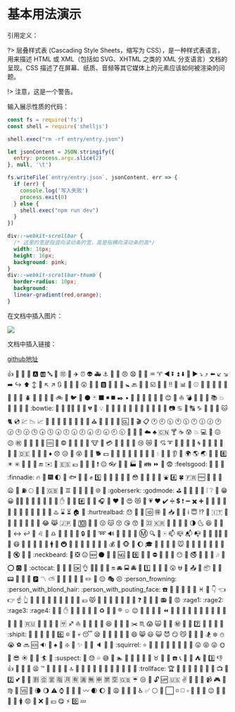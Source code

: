 # 基本用法演示
<script src="//cdn.jsdelivr.net/npm/docsify-copy-code"></script>

引用定义：

?> 层叠样式表 (Cascading Style Sheets，缩写为 CSS），是一种样式表语言，用来描述 HTML 或 XML（包括如 SVG、XHTML 之类的 XML 分支语言）文档的呈现。CSS 描述了在屏幕、纸质、音频等其它媒体上的元素应该如何被渲染的问题。

!> 注意，这是一个警告。

输入展示性质的代码：

```javascript
const fs = require('fs')
const shell = require('shelljs')

shell.exec("rm -rf entry/entry.json")

let jsonContent = JSON.stringify({
  entry: process.argv.slice(2)
}, null, '\t')

fs.writeFile(`entry/entry.json`, jsonContent, err => {
  if (err) {
    console.log('写入失败')
    process.exit(0)
  } else {
    shell.exec("npm run dev")
  }
})
```

```css
div::-webkit-scrollbar {
  /* 这里的宽是指竖向滚动条的宽，高是指横向滚动条的高*/      
  width: 16px;      
  height: 16px;      
  background: pink;    
}
div::-webkit-scrollbar-thumb {      
  border-radius: 10px;      
  background: 
  linear-gradient(red,orange);    
}
```




在文档中插入图片：

![](https://wlx200510.github.io/prism-vue-doc/static/bd_logo.png)

文档中插入链接：

[github地址](https://github.com/wlx200510/prism-vue-doc/)



:+1:    :100:    :1234:    :8ball:    :a:    :ab:    :abc:    :abcd:    :accept:    :aerial_tramway:    :airplane:    :alarm_clock:    :alien:    :ambulance:    :anchor:    :angel:    :anger:    :angry:    :anguished:    :ant:    :apple:    :aquarius:    :aries:    :arrow_backward:    :arrow_double_down:    :arrow_double_up:    :arrow_down:    :arrow_down_small:    :arrow_forward:    :arrow_heading_down:    :arrow_heading_up:    :arrow_left:    :arrow_lower_left:    :arrow_lower_right:    :arrow_right:    :arrow_right_hook:    :arrow_up:    :arrow_up_down:    :arrow_up_small:    :arrow_upper_left:    :arrow_upper_right:    :arrows_clockwise:    :arrows_counterclockwise:    :art:    :articulated_lorry:    :astonished:    :athletic_shoe:    :atm:    :b:    :baby:    :baby_bottle:    :baby_chick:    :baby_symbol:    :back:    :baggage_claim:    :balloon:    :ballot_box_with_check:    :bamboo:    :banana:    :bangbang:    :bank:    :bar_chart:    :barber:    :baseball:    :basketball:    :bath:    :bathtub:    :battery:    :bear:    :bee:    :beer:    :beers:    :beetle:    :beginner:    :bell:    :bento:    :bicyclist:    :bike:    :bikini:    :bird:    :birthday:    :black_circle:    :black_joker:    :black_large_square:    :black_medium_small_square:    :black_medium_square:    :black_nib:    :black_small_square:    :black_square_button:    :blossom:    :blowfish:    :blue_book:    :blue_car:    :blue_heart:    :blush:    :boar:    :boat:    :bomb:    :book:    :bookmark:    :bookmark_tabs:    :books:    :boom:    :boot:    :bouquet:    :bow:    :bowling:    :bowtie:    :boy:    :bread:    :bride_with_veil:    :bridge_at_night:    :briefcase:    :broken_heart:    :bug:    :bulb:    :bullettrain_front:    :bullettrain_side:    :bus:    :busstop:    :bust_in_silhouette:    :busts_in_silhouette:    :cactus:    :cake:    :calendar:    :calling:    :camel:    :camera:    :cancer:    :candy:    :capital_abcd:    :capricorn:    :car:    :card_index:    :carousel_horse:    :cat:    :cat2:    :cd:    :chart:    :chart_with_downwards_trend:    :chart_with_upwards_trend:    :checkered_flag:    :cherries:    :cherry_blossom:    :chestnut:    :chicken:    :children_crossing:    :chocolate_bar:    :christmas_tree:    :church:    :cinema:    :circus_tent:    :city_sunrise:    :city_sunset:    :cl:    :clap:    :clapper:    :clipboard:    :clock1:    :clock10:    :clock1030:    :clock11:    :clock1130:    :clock12:    :clock1230:    :clock130:    :clock2:    :clock230:    :clock3:    :clock330:    :clock4:    :clock430:    :clock5:    :clock530:    :clock6:    :clock630:    :clock7:    :clock730:    :clock8:    :clock830:    :clock9:    :clock930:    :closed_book:    :closed_lock_with_key:    :closed_umbrella:    :cloud:    :clubs:    :cn:    :cocktail:    :coffee:    :cold_sweat:    :collision:    :computer:    :confetti_ball:    :confounded:    :confused:    :congratulations:    :construction:    :construction_worker:    :convenience_store:    :cookie:    :cool:    :cop:    :copyright:    :corn:    :couple:    :couple_with_heart:    :couplekiss:    :cow:    :cow2:    :credit_card:    :crescent_moon:    :crocodile:    :crossed_flags:    :crown:    :cry:    :crying_cat_face:    :crystal_ball:    :cupid:    :curly_loop:    :currency_exchange:    :curry:    :custard:    :customs:    :cyclone:    :dancer:    :dancers:    :dango:    :dart:    :dash:    :date:    :de:    :deciduous_tree:    :department_store:    :diamond_shape_with_a_dot_inside:    :diamonds:    :disappointed:    :disappointed_relieved:    :dizzy:    :dizzy_face:    :do_not_litter:    :dog:    :dog2:    :dollar:    :dolls:    :dolphin:    :door:    :doughnut:    :dragon:    :dragon_face:    :dress:    :dromedary_camel:    :droplet:    :dvd:    :e-mail:    :ear:    :ear_of_rice:    :earth_africa:    :earth_americas:    :earth_asia:    :egg:    :eggplant:    :eight:    :eight_pointed_black_star:    :eight_spoked_asterisk:    :electric_plug:    :elephant:    :email:    :end:    :envelope:    :envelope_with_arrow:    :es:    :euro:    :european_castle:    :european_post_office:    :evergreen_tree:    :exclamation:    :expressionless:    :eyeglasses:    :eyes:    :facepunch:    :factory:    :fallen_leaf:    :family:    :fast_forward:    :fax:    :fearful:    :feelsgood:    :feet:    :ferris_wheel:    :file_folder:    :finnadie:    :fire:    :fire_engine:    :fireworks:    :first_quarter_moon:    :first_quarter_moon_with_face:    :fish:    :fish_cake:    :fishing_pole_and_fish:    :fist:    :five:    :flags:    :flashlight:    :flipper:    :floppy_disk:    :flower_playing_cards:    :flushed:    :foggy:    :football:    :footprints:    :fork_and_knife:    :fountain:    :four:    :four_leaf_clover:    :fr:    :free:    :fried_shrimp:    :fries:    :frog:    :frowning:    :fu:    :fuelpump:    :full_moon:    :full_moon_with_face:    :game_die:    :gb:    :gem:    :gemini:    :ghost:    :gift:    :gift_heart:    :girl:    :globe_with_meridians:    :goat:    :goberserk:    :godmode:    :golf:    :grapes:    :green_apple:    :green_book:    :green_heart:    :grey_exclamation:    :grey_question:    :grimacing:    :grin:    :grinning:    :guardsman:    :guitar:    :gun:    :haircut:    :hamburger:    :hammer:    :hamster:    :hand:    :handbag:    :hankey:    :hash:    :hatched_chick:    :hatching_chick:    :headphones:    :hear_no_evil:    :heart:    :heart_decoration:    :heart_eyes:    :heart_eyes_cat:    :heartbeat:    :heartpulse:    :hearts:    :heavy_check_mark:    :heavy_division_sign:    :heavy_dollar_sign:    :heavy_exclamation_mark:    :heavy_minus_sign:    :heavy_multiplication_x:    :heavy_plus_sign:    :helicopter:    :herb:    :hibiscus:    :high_brightness:    :high_heel:    :hocho:    :honey_pot:    :honeybee:    :horse:    :horse_racing:    :hospital:    :hotel:    :hotsprings:    :hourglass:    :hourglass_flowing_sand:    :house:    :house_with_garden:    :hurtrealbad:    :hushed:    :ice_cream:    :icecream:    :id:    :ideograph_advantage:    :imp:    :inbox_tray:    :incoming_envelope:    :information_desk_person:    :information_source:    :innocent:    :interrobang:    :iphone:    :it:    :izakaya_lantern:    :jack_o_lantern:    :japan:    :japanese_castle:    :japanese_goblin:    :japanese_ogre:    :jeans:    :joy:    :joy_cat:    :jp:    :key:    :keycap_ten:    :kimono:    :kiss:    :kissing:    :kissing_cat:    :kissing_closed_eyes:    :kissing_heart:    :kissing_smiling_eyes:    :koala:    :koko:    :kr:    :lantern:    :large_blue_circle:    :large_blue_diamond:    :large_orange_diamond:    :last_quarter_moon:    :last_quarter_moon_with_face:    :laughing:    :leaves:    :ledger:    :left_luggage:    :left_right_arrow:    :leftwards_arrow_with_hook:    :lemon:    :leo:    :leopard:    :libra:    :light_rail:    :link:    :lips:    :lipstick:    :lock:    :lock_with_ink_pen:    :lollipop:    :loop:    :loud_sound:    :loudspeaker:    :love_hotel:    :love_letter:    :low_brightness:    :m:    :mag:    :mag_right:    :mahjong:    :mailbox:    :mailbox_closed:    :mailbox_with_mail:    :mailbox_with_no_mail:    :man:    :man_with_gua_pi_mao:    :man_with_turban:    :mans_shoe:    :maple_leaf:    :mask:    :massage:    :meat_on_bone:    :mega:    :melon:    :memo:    :mens:    :metal:    :metro:    :microphone:    :microscope:    :milky_way:    :minibus:    :minidisc:    :mobile_phone_off:    :money_with_wings:    :moneybag:    :monkey:    :monkey_face:    :monorail:    :moon:    :mortar_board:    :mount_fuji:    :mountain_bicyclist:    :mountain_cableway:    :mountain_railway:    :mouse:    :mouse2:    :movie_camera:    :moyai:    :muscle:    :mushroom:    :musical_keyboard:    :musical_note:    :musical_score:    :mute:    :nail_care:    :name_badge:    :neckbeard:    :necktie:    :negative_squared_cross_mark:    :neutral_face:    :new:    :new_moon:    :new_moon_with_face:    :newspaper:    :ng:    :night_with_stars:    :nine:    :no_bell:    :no_bicycles:    :no_entry:    :no_entry_sign:    :no_good:    :no_mobile_phones:    :no_mouth:    :no_pedestrians:    :no_smoking:      :nose:    :notebook:    :notebook_with_decorative_cover:    :notes:    :nut_and_bolt:    :o:    :o2:    :ocean:    :octocat:    :octopus:    :oden:    :office:    :ok:    :ok_hand:    :ok_woman:    :older_man:    :older_woman:    :on:    :oncoming_automobile:    :oncoming_bus:    :oncoming_police_car:    :oncoming_taxi:    :one:    :open_book:    :open_file_folder:    :open_hands:    :open_mouth:    :ophiuchus:    :orange_book:    :outbox_tray:    :ox:    :package:    :page_facing_up:    :page_with_curl:    :pager:    :palm_tree:    :panda_face:    :paperclip:    :parking:    :part_alternation_mark:    :partly_sunny:    :passport_control:    :paw_prints:    :peach:    :pear:    :pencil:    :pencil2:    :penguin:    :pensive:    :performing_arts:    :persevere:    :person_frowning:    :person_with_blond_hair:    :person_with_pouting_face:    :phone:    :pig:    :pig2:    :pig_nose:    :pill:    :pineapple:    :pisces:    :pizza:    :point_down:    :point_left:    :point_right:    :point_up:    :point_up_2:    :police_car:    :poodle:    :poop:    :post_office:    :postal_horn:    :postbox:    :potable_water:    :pouch:    :poultry_leg:    :pound:    :pouting_cat:    :pray:    :princess:    :punch:    :purple_heart:    :purse:    :pushpin:    :put_litter_in_its_place:    :question:    :rabbit:    :rabbit2:    :racehorse:    :radio:    :radio_button:    :rage:    :rage1:    :rage2:    :rage3:    :rage4:    :railway_car:    :rainbow:    :raised_hand:    :raised_hands:    :raising_hand:    :ram:    :ramen:    :rat:    :recycle:    :red_car:    :red_circle:    :registered:    :relaxed:    :relieved:    :repeat:    :repeat_one:    :restroom:    :revolving_hearts:    :rewind:    :ribbon:    :rice:    :rice_ball:    :rice_cracker:    :rice_scene:    :ring:    :rocket:    :roller_coaster:    :rooster:    :rose:    :rotating_light:    :round_pushpin:    :rowboat:    :ru:    :rugby_football:    :runner:    :running:    :running_shirt_with_sash:    :sa:    :sagittarius:    :sailboat:    :sake:    :sandal:    :santa:    :satellite:    :satisfied:    :saxophone:    :school:    :school_satchel:    :scissors:    :scorpius:    :scream:    :scream_cat:    :scroll:    :seat:    :secret:    :see_no_evil:    :seedling:    :seven:    :shaved_ice:    :sheep:    :shell:    :ship:    :shipit:    :shirt:    :shit:    :shoe:    :shower:    :signal_strength:    :six:    :six_pointed_star:    :ski:    :skull:    :sleeping:    :sleepy:    :slot_machine:    :small_blue_diamond:    :small_orange_diamond:    :small_red_triangle:    :small_red_triangle_down:    :smile:    :smile_cat:    :smiley:    :smiley_cat:    :smiling_imp:    :smirk:    :smirk_cat:    :smoking:    :snail:    :snake:    :snowboarder:    :snowflake:    :snowman:    :sob:    :soccer:    :soon:    :sos:    :sound:    :space_invader:    :spades:    :spaghetti:    :sparkle:    :sparkler:    :sparkles:    :sparkling_heart:    :speak_no_evil:    :speaker:    :speech_balloon:    :speedboat:    :squirrel:    :star:    :star2:    :stars:    :station:    :statue_of_liberty:    :steam_locomotive:    :stew:    :straight_ruler:    :strawberry:    :stuck_out_tongue:    :stuck_out_tongue_closed_eyes:    :stuck_out_tongue_winking_eye:    :sun_with_face:    :sunflower:    :sunglasses:    :sunny:    :sunrise:    :sunrise_over_mountains:    :surfer:    :sushi:    :suspect:    :suspension_railway:    :sweat:    :sweat_drops:    :sweat_smile:    :sweet_potato:    :swimmer:    :symbols:    :syringe:    :tada:    :tanabata_tree:    :tangerine:    :taurus:    :taxi:    :tea:    :telephone:    :telephone_receiver:    :telescope:    :tennis:    :tent:    :thought_balloon:    :three:    :thumbsdown:    :thumbsup:    :ticket:    :tiger:    :tiger2:    :tired_face:    :tm:    :toilet:    :tokyo_tower:    :tomato:    :tongue:    :top:    :tophat:    :tractor:    :traffic_light:    :train:    :train2:    :tram:    :triangular_flag_on_post:    :triangular_ruler:    :trident:    :triumph:    :trolleybus:    :trollface:    :trophy:    :tropical_drink:    :tropical_fish:    :truck:    :trumpet:    :tshirt:    :tulip:    :turtle:    :tv:    :twisted_rightwards_arrows:    :two:    :two_hearts:    :two_men_holding_hands:    :two_women_holding_hands:    :u5272:    :u5408:    :u55b6:    :u6307:    :u6708:    :u6709:    :u6e80:    :u7121:    :u7533:    :u7981:    :u7a7a:    :uk:    :umbrella:    :unamused:    :underage:    :unlock:    :up:    :us:    :v:    :vertical_traffic_light:    :vhs:    :vibration_mode:    :video_camera:    :video_game:    :violin:    :virgo:    :volcano:    :vs:    :walking:    :waning_crescent_moon:    :waning_gibbous_moon:    :warning:    :watch:    :water_buffalo:    :watermelon:    :wave:    :wavy_dash:    :waxing_crescent_moon:    :waxing_gibbous_moon:    :wc:    :weary:    :wedding:    :whale:    :whale2:    :wheelchair:    :white_check_mark:    :white_circle:    :white_flower:    :white_large_square:    :white_medium_small_square:    :white_medium_square:    :white_small_square:    :white_square_button:    :wind_chime:    :wine_glass:    :wink:    :wolf:    :woman:    :womans_clothes:    :womans_hat:    :womens:    :worried:    :wrench:    :x:    :yellow_heart:    :yen:    :yum:    :zap:    :zero:    :zzz:
